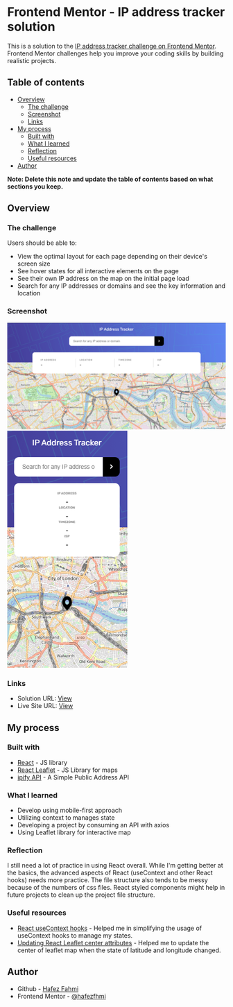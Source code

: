 # Frontend Mentor - IP address tracker solution

This is a solution to the [IP address tracker challenge on Frontend Mentor](https://www.frontendmentor.io/challenges/ip-address-tracker-I8-0yYAH0). Frontend Mentor challenges help you improve your coding skills by building realistic projects.

## Table of contents

- [Overview](#overview)
  - [The challenge](#the-challenge)
  - [Screenshot](#screenshot)
  - [Links](#links)
- [My process](#my-process)
  - [Built with](#built-with)
  - [What I learned](#what-i-learned)
  - [Reflection](#reflection)
  - [Useful resources](#useful-resources)
- [Author](#author)

**Note: Delete this note and update the table of contents based on what sections you keep.**

## Overview

### The challenge

Users should be able to:

- View the optimal layout for each page depending on their device's screen size
- See hover states for all interactive elements on the page
- See their own IP address on the map on the initial page load
- Search for any IP addresses or domains and see the key information and location

### Screenshot

![](./public/images/Capture.PNG)
![](./public/images/Capture2.PNG)

### Links

- Solution URL: [View](https://github.com/hafezfhmi/fem-ip-address-tracker)
- Live Site URL: [View](https://easyiptracker.netlify.app/)

## My process

### Built with

- [React](https://reactjs.org/) - JS library
- [React Leaflet](https://react-leaflet.js.org/) - JS Library for maps
- [ipify API](https://www.ipify.org/) - A Simple Public Address API

### What I learned

- Develop using mobile-first approach
- Utilizing context to manages state
- Developing a project by consuming an API with axios
- Using Leaflet library for interactive map

### Reflection

I still need a lot of practice in using React overall. While I'm getting better at the basics, the advanced aspects of React (useContext and other React hooks) needs more practice. The file structure also tends to be messy because of the numbers of css files. React styled components might help in future projects to clean up the project file structure.

### Useful resources

- [React useContext hooks](https://www.youtube.com/watch?v=5LrDIWkK_Bc&t=649s) - Helped me in simplifying the usage of useContext hooks to manage my states.
- [Updating React Leaflet center attributes](https://stackoverflow.com/questions/64665827/react-leaflet-center-attribute-does-not-change-when-the-center-state-changes) - Helped me to update the center of leaflet map when the state of latitude and longitude changed.

## Author

- Github - [Hafez Fahmi](https://github.com/hafezfhmi)
- Frontend Mentor - [@hafezfhmi](https://www.frontendmentor.io/profile/hafezfhmi/solutions)
